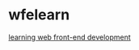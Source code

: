 # wfelearn
[learning web front-end development](https://gnepnail-oahz.github.io/wfelearn/index/index.html)
